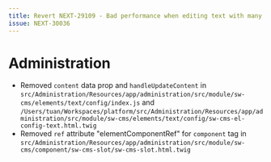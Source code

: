```yaml
---
title: Revert NEXT-29109 - Bad performance when editing text with many CMS blocks
issue: NEXT-30036
---
```

# Administration
* Removed `content` data prop and `handleUpdateContent` in `src/Administration/Resources/app/administration/src/module/sw-cms/elements/text/config/index.js` and `/Users/tuan/Workspaces/platform/src/Administration/Resources/app/administration/src/module/sw-cms/elements/text/config/sw-cms-el-config-text.html.twig`
* Removed `ref` attribute "elementComponentRef" for `component` tag in `src/Administration/Resources/app/administration/src/module/sw-cms/component/sw-cms-slot/sw-cms-slot.html.twig`
